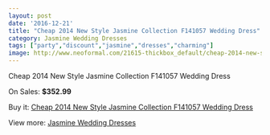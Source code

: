 ```yaml
---
layout: post
date: '2016-12-21'
title: "Cheap 2014 New Style Jasmine Collection F141057 Wedding Dress"
category: Jasmine Wedding Dresses
tags: ["party","discount","jasmine","dresses","charming"]
image: http://www.neoformal.com/21615-thickbox_default/cheap-2014-new-style-jasmine-collection-f141057-wedding-dress.jpg
---
```

Cheap 2014 New Style Jasmine Collection F141057 Wedding Dress

On Sales: **$352.99**
<a href="https://www.neoformal.com/en/jasmine-wedding-dresses-2014/7052-cheap-2014-new-style-jasmine-collection-f141057-wedding-dress.html"><amp-img layout="responsive" width="600" height="600" src="//www.neoformal.com/21615-thickbox_default/cheap-2014-new-style-jasmine-collection-f141057-wedding-dress.jpg" alt="Cheap 2014 New Style Jasmine Collection F141057 Wedding Dress 0" /></a>
<a href="https://www.neoformal.com/en/jasmine-wedding-dresses-2014/7052-cheap-2014-new-style-jasmine-collection-f141057-wedding-dress.html"><amp-img layout="responsive" width="600" height="600" src="//www.neoformal.com/21616-thickbox_default/cheap-2014-new-style-jasmine-collection-f141057-wedding-dress.jpg" alt="Cheap 2014 New Style Jasmine Collection F141057 Wedding Dress 1" /></a>

Buy it: [Cheap 2014 New Style Jasmine Collection F141057 Wedding Dress](https://www.neoformal.com/en/jasmine-wedding-dresses-2014/7052-cheap-2014-new-style-jasmine-collection-f141057-wedding-dress.html "Cheap 2014 New Style Jasmine Collection F141057 Wedding Dress")

View more: [Jasmine Wedding Dresses](https://www.neoformal.com/en/108-jasmine-wedding-dresses-2014 "Jasmine Wedding Dresses")